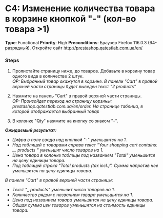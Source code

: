 # C4: Изменение количества товара в корзине кнопкой "-" (кол-во товара >1)

**Type**: Functional 
**Priority**: High 
**Preconditions**: Браузер Firefox 116.0.3 (64-разрядный). Откройте сайт http://prestashop.qatestlab.com.ua/en/ 

### Steps

1. Пролистайте страницу ниже, до товаров. Добавьте в корзину товар одного вида в количестве 2 штук.  
*ОР: Выбранный товар окажутся в корзине. В панели "Cart" в правой верхней части страницы будет выведен текст "2 products"*

2. Нажмите на панель "Cart" в правой верхней части страницы.  
*ОР: Произойдет переход на страницу корзины: prestashop.qatestlab.com.ua/en/order. На странице таблица, в которой отображается выбранный товар*

3. В колонке "Qty" нажмите на кнопку со знаком "-".  

***Ожидаемый результат:***
- *Цифра в поле ввода над кнопкой "-" уменьшится на 1.*
- *Над таблицей с товарами справа текст "Your shopping cart contains: __ products " уменьшит число товаров на 1.* 
- *Цена товара в колонке таблицы под названием "Total" уменьшится на цену единицы товара.* 
- *Под таблицей строка "Total products (tax incl.)". Сумма напротив нее уменьшится на цену единицы товара.*  

*В панели "Cart" в правой верхней части страницы:*
- *Текст "_ products" уменьшит число товаров на 1.*
- *Количество рядом с названием товара уменьшится на 1.* 
- *Цена под названием товара уменьшится на цену единицы товара.* 
- *Общая сумма цен товаров уменьшится на стоимость единицы товара.* 
